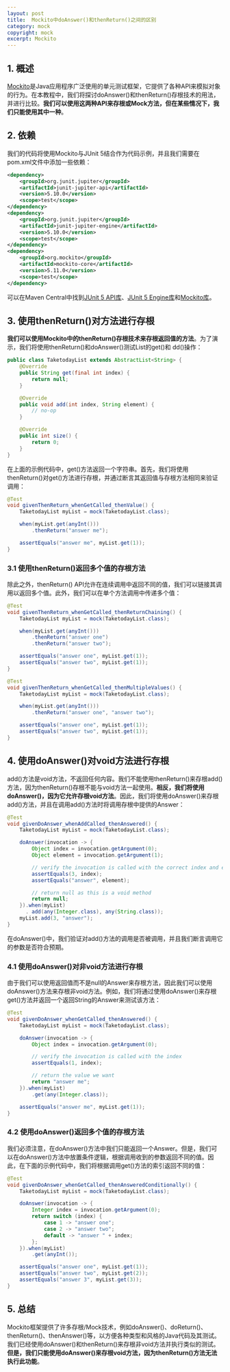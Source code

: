 ```yaml
---
layout: post
title:  Mockito中doAnswer()和thenReturn()之间的区别
category: mock
copyright: mock
excerpt: Mockito
---
```


## 1. 概述

[Mockito](https://www.baeldung.com/mockito-series)是Java应用程序广泛使用的单元测试框架，它提供了各种API来模拟对象的行为。在本教程中，我们将探讨doAnswer()和thenReturn()存根技术的用法，并进行比较。**我们可以使用这两种API来存根或Mock方法，但在某些情况下，我们只能使用其中一种**。

## 2. 依赖

我们的代码将使用Mockito与JUnit 5结合作为代码示例，并且我们需要在pom.xml文件中添加一些依赖：

```xml
<dependency>
    <groupId>org.junit.jupiter</groupId>
    <artifactId>junit-jupiter-api</artifactId>
    <version>5.10.0</version>
    <scope>test</scope>
</dependency>
<dependency>
    <groupId>org.junit.jupiter</groupId>
    <artifactId>junit-jupiter-engine</artifactId>
    <version>5.10.0</version>
    <scope>test</scope>
</dependency>
<dependency>
    <groupId>org.mockito</groupId>
    <artifactId>mockito-core</artifactId>
    <version>5.11.0</version>
    <scope>test</scope>
</dependency>
```

可以在Maven Central中找到[JUnit 5 API库](https://mvnrepository.com/artifact/org.junit.jupiter/junit-jupiter-api)、[JUnit 5 Engine库](https://mvnrepository.com/artifact/org.junit.jupiter/junit-jupiter-engine)和[Mockito库](https://mvnrepository.com/artifact/org.mockito/mockito-core)。

## 3. 使用thenReturn()对方法进行存根

**我们可以使用Mockito中的thenReturn()存根技术来存根返回值的方法**。为了演示，我们将使用thenReturn()和doAnswer()测试List的get()和 dd()操作：

```java
public class TaketodayList extends AbstractList<String> {
    @Override
    public String get(final int index) {
        return null;
    }

    @Override
    public void add(int index, String element) {
        // no-op
    }

    @Override
    public int size() {
        return 0;
    }
}
```

在上面的示例代码中，get()方法返回一个字符串。首先，我们将使用thenReturn()对get()方法进行存根，并通过断言其返回值与存根方法相同来验证调用：

```java
@Test
void givenThenReturn_whenGetCalled_thenValue() {
    TaketodayList myList = mock(TaketodayList.class);

    when(myList.get(anyInt()))
        .thenReturn("answer me");

    assertEquals("answer me", myList.get(1));
}
```

### 3.1 使用thenReturn()返回多个值的存根方法

除此之外，thenReturn() API允许在连续调用中返回不同的值，我们可以链接其调用以返回多个值。此外，我们可以在单个方法调用中传递多个值：

```java
@Test
void givenThenReturn_whenGetCalled_thenReturnChaining() {
    TaketodayList myList = mock(TaketodayList.class);

    when(myList.get(anyInt()))
        .thenReturn("answer one")
        .thenReturn("answer two");

    assertEquals("answer one", myList.get(1));
    assertEquals("answer two", myList.get(1));
}

@Test
void givenThenReturn_whenGetCalled_thenMultipleValues() {
    TaketodayList myList = mock(TaketodayList.class);

    when(myList.get(anyInt()))
        .thenReturn("answer one", "answer two");

    assertEquals("answer one", myList.get(1));
    assertEquals("answer two", myList.get(1));
}
```

## 4. 使用doAnswer()对void方法进行存根

add()方法是void方法，不返回任何内容。我们不能使用thenReturn()来存根add()方法，因为thenReturn()存根不能与void方法一起使用。**相反，我们将使用doAnswer()，因为它允许存根void方法**。因此，我们将使用doAnswer()来存根add()方法，并且在调用add()方法时将调用存根中提供的Answer：

```java
@Test
void givenDoAnswer_whenAddCalled_thenAnswered() {
    TaketodayList myList = mock(TaketodayList.class);

    doAnswer(invocation -> {
        Object index = invocation.getArgument(0);
        Object element = invocation.getArgument(1);

        // verify the invocation is called with the correct index and element
        assertEquals(3, index);
        assertEquals("answer", element);

        // return null as this is a void method
        return null;
    }).when(myList)
      . add(any(Integer.class), any(String.class));
    myList.add(3, "answer");
}
```

在doAnswer()中，我们验证对add()方法的调用是否被调用，并且我们断言调用它的参数是否符合预期。

### 4.1 使用doAnswer()对非void方法进行存根

由于我们可以使用返回值而不是null的Answer来存根方法，因此我们可以使用doAnswer()方法来存根非void方法。例如，我们将通过使用doAnswer()来存根get()方法并返回一个返回String的Answer来测试该方法：

```java
@Test
void givenDoAnswer_whenGetCalled_thenAnswered() {
    TaketodayList myList = mock(TaketodayList.class);

    doAnswer(invocation -> {
        Object index = invocation.getArgument(0);

        // verify the invocation is called with the index
        assertEquals(1, index);

        // return the value we want 
        return "answer me";
    }).when(myList)
        .get(any(Integer.class));

    assertEquals("answer me", myList.get(1));
}
```

### 4.2 使用doAnswer()返回多个值的存根方法

我们必须注意，在doAnswer()方法中我们只能返回一个Answer。但是，我们可以在doAnswer()方法中放置条件逻辑，根据调用收到的参数返回不同的值。因此，在下面的示例代码中，我们将根据调用get()方法的索引返回不同的值：

```java
@Test
void givenDoAnswer_whenGetCalled_thenAnsweredConditionally() {
    TaketodayList myList = mock(TaketodayList.class);

    doAnswer(invocation -> {
        Integer index = invocation.getArgument(0);
        return switch (index) {
            case 1 -> "answer one";
            case 2 -> "answer two";
            default -> "answer " + index;
        };
    }).when(myList)
        .get(anyInt());

    assertEquals("answer one", myList.get(1));
    assertEquals("answer two", myList.get(2));
    assertEquals("answer 3", myList.get(3));
}
```

## 5. 总结

Mockito框架提供了许多存根/Mock技术，例如doAnswer()、doReturn()、thenReturn()、thenAnswer()等，以方便各种类型和风格的Java代码及其测试。我们已经使用doAnswer()和thenReturn()来存根非void方法并执行类似的测试。**但是，我们只能使用doAnswer()来存根void方法，因为thenReturn()方法无法执行此功能**。